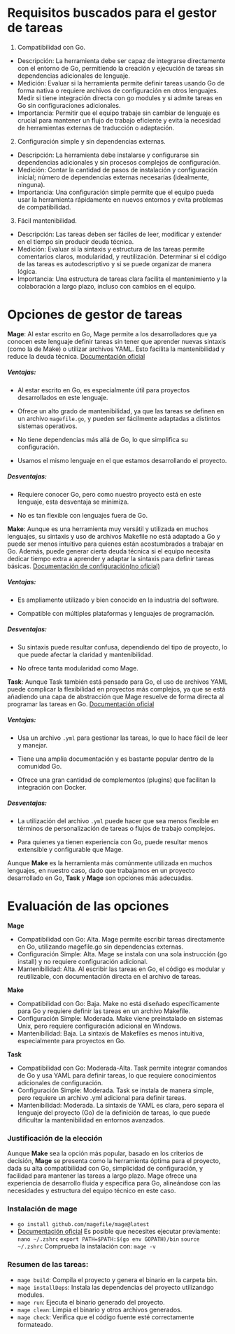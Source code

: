 # Requisitos buscados para el gestor de tareas
1. Compatibilidad con Go.
- Descripción: La herramienta debe ser capaz de integrarse directamente con el entorno de Go, permitiendo la creación y ejecución de tareas sin dependencias adicionales de lenguaje.
- Medición: Evaluar si la herramienta permite definir tareas usando Go de forma nativa o requiere archivos de configuración en otros lenguajes. Medir si tiene integración directa con go modules y si admite tareas en Go sin configuraciones adicionales.
- Importancia: Permitir que el equipo trabaje sin cambiar de lenguaje es crucial para mantener un flujo de trabajo eficiente y evita la necesidad de herramientas externas de traducción o adaptación.
2. Configuración simple y sin dependencias externas.
- Descripción: La herramienta debe instalarse y configurarse sin dependencias adicionales y sin procesos complejos de configuración.
- Medición: Contar la cantidad de pasos de instalación y configuración inicial; número de dependencias externas necesarias (idealmente, ninguna).
- Importancia: Una configuración simple permite que el equipo pueda usar la herramienta rápidamente en nuevos entornos y evita problemas de compatibilidad.
3. Fácil mantenibilidad.
- Descripción: Las tareas deben ser fáciles de leer, modificar y extender en el tiempo sin producir deuda técnica.
- Medición: Evaluar si la sintaxis y estructura de las tareas permite comentarios claros, modularidad, y reutilización. Determinar si el código de las tareas es autodescriptivo y si se puede organizar de manera lógica.
- Importancia: Una estructura de tareas clara facilita el mantenimiento y la colaboración a largo plazo, incluso con cambios en el equipo.

# Opciones de gestor de tareas

**Mage**: Al estar escrito en Go, Mage permite a los desarrolladores que ya conocen este lenguaje definir tareas sin tener que aprender nuevas sintaxis (como la de Make) o utilizar archivos YAML. Esto facilita la mantenibilidad y reduce la deuda técnica.
[Documentación oficial](https://github.com/magefile/mage)
##### Ventajas:

- Al estar escrito en Go, es especialmente útil para proyectos desarrollados en este lenguaje.

- Ofrece un alto grado de mantenibilidad, ya que las tareas se definen en un archivo `magefile.go`, y pueden ser fácilmente adaptadas a distintos sistemas operativos.

- No tiene dependencias más allá de Go, lo que simplifica su configuración.

- Usamos el mismo lenguaje en el que estamos desarrollando el proyecto.

##### Desventajas:

- Requiere conocer Go, pero como nuestro proyecto está en este lenguaje, esta desventaja se minimiza.

- No es tan flexible con lenguajes fuera de Go.

**Make**: Aunque es una herramienta muy versátil y utilizada en muchos lenguajes, su sintaxis y uso de archivos Makefile no está adaptado a Go y puede ser menos intuitivo para quienes están acostumbrados a trabajar en Go. Además, puede generar cierta deuda técnica si el equipo necesita dedicar tiempo extra a aprender y adaptar la sintaxis para definir tareas básicas.
[Documentación de configuración(no oficial)](https://earthly.dev/blog/golang-makefile/)
##### Ventajas:

- Es ampliamente utilizado y bien conocido en la industria del software.

- Compatible con múltiples plataformas y lenguajes de programación.

##### Desventajas:

- Su sintaxis puede resultar confusa, dependiendo del tipo de proyecto, lo que puede afectar la claridad y mantenibilidad.

- No ofrece tanta modularidad como Mage.

**Task**: Aunque Task también está pensado para Go, el uso de archivos YAML puede complicar la flexibilidad en proyectos más complejos, ya que se está añadiendo una capa de abstracción que Mage resuelve de forma directa al programar las tareas en Go.
[Documentación oficial](https://taskfile.dev/)
##### Ventajas:

- Usa un archivo `.yml` para gestionar las tareas, lo que lo hace fácil de leer y manejar.

- Tiene una amplia documentación y es bastante popular dentro de la comunidad Go.

- Ofrece una gran cantidad de complementos (plugins) que facilitan la integración con Docker.

##### Desventajas:

- La utilización del archivo `.yml` puede hacer que sea menos flexible en términos de personalización de tareas o flujos de trabajo complejos.

- Para quienes ya tienen experiencia con Go, puede resultar menos extensible y configurable que Mage.

Aunque **Make** es la herramienta más comúnmente utilizada en muchos lenguajes, en nuestro caso, dado que trabajamos en un proyecto desarrollado en Go, **Task** y **Mage** son opciones más adecuadas. 

# Evaluación de las opciones
**Mage**
- Compatibilidad con Go: Alta. Mage permite escribir tareas directamente en Go, utilizando magefile.go sin dependencias externas.
- Configuración Simple: Alta. Mage se instala con una sola instrucción (go install) y no requiere configuración adicional.
- Mantenibilidad: Alta. Al escribir las tareas en Go, el código es modular y reutilizable, con documentación directa en el archivo de tareas.

**Make**
- Compatibilidad con Go: Baja. Make no está diseñado específicamente para Go y requiere definir las tareas en un archivo Makefile.
- Configuración Simple: Moderada. Make viene preinstalado en sistemas Unix, pero requiere configuración adicional en Windows.
- Mantenibilidad: Baja. La sintaxis de Makefiles es menos intuitiva, especialmente para proyectos en Go.

**Task**
- Compatibilidad con Go: Moderada-Alta. Task permite integrar comandos de Go y usa YAML para definir tareas, lo que requiere conocimientos adicionales de configuración.
- Configuración Simple: Moderada. Task se instala de manera simple, pero requiere un archivo .yml adicional para definir tareas.
- Mantenibilidad: Moderada. La sintaxis de YAML es clara, pero separa el lenguaje del proyecto (Go) de la definición de tareas, lo que puede dificultar la mantenibilidad en entornos avanzados.

### Justificación de la elección

 Aunque **Make** sea la opción más popular, basado en los criterios de decisión, **Mage** se presenta como la herramienta óptima para el proyecto, dada su alta compatibilidad con Go, simplicidad de configuración, y facilidad para mantener las tareas a largo plazo. Mage ofrece una experiencia de desarrollo fluida y específica para Go, alineándose con las necesidades y estructura del equipo técnico en este caso.

### Instalación de mage
- `go install github.com/magefile/mage@latest`
- [Documentación oficial](https://github.com/magefile/mage)
Es posible que necesites ejecutar previamente:
`nano ~/.zshrc`
`export PATH=$PATH:$(go env GOPATH)/bin`
`source ~/.zshrc`
Comprueba la instalación con: `mage -v` 

### Resumen de las tareas:
- `mage build`: Compila el proyecto y genera el binario en la carpeta bin.
- `mage installDeps`: Instala las dependencias del proyecto utilizandgo modules.
- `mage run`: Ejecuta el binario generado del proyecto.
- `mage clean`: Limpia el binario y otros archivos generados.
- `mage check`: Verifica que el código fuente esté correctamente formateado.
